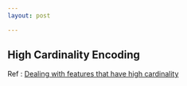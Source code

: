 ```yaml
---
layout: post

---
```


## High Cardinality Encoding

Ref : [Dealing with features that have high cardinality](https://towardsdatascience.com/dealing-with-features-that-have-high-cardinality-1c9212d7ff1b)

